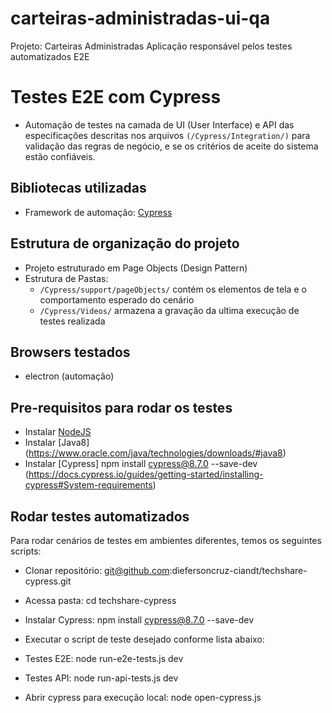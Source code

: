 # carteiras-administradas-ui-qa

Projeto: Carteiras Administradas
Aplicação responsável pelos testes automatizados E2E

# Testes E2E com Cypress

* Automação de testes na camada de UI (User Interface) e API das especificações descritas nos arquivos `(/Cypress/Integration/)` para validação das regras de negócio, e se os critérios de aceite do sistema estão confiáveis.


## Bibliotecas utilizadas
* Framework de automação: [Cypress](https://docs.cypress.io/)

## Estrutura de organização do projeto

* Projeto estruturado em Page Objects (Design Pattern)
* Estrutura de Pastas:
    -  `/Cypress/support/pageObjects/` contém os elementos de tela e o comportamento esperado do cenário
    -  `/Cypress/Videos/` armazena a gravação da ultima execução de testes realizada

## Browsers testados
* electron (automação)


## Pre-requisitos para rodar os testes
* Instalar [NodeJS](http://nodejs.org/)
* Instalar [Java8] (https://www.oracle.com/java/technologies/downloads/#java8)
* Instalar [Cypress] npm install cypress@8.7.0 --save-dev (https://docs.cypress.io/guides/getting-started/installing-cypress#System-requirements)

## Rodar testes automatizados

Para rodar cenários de testes em ambientes diferentes, temos os seguintes scripts:

* Clonar repositório: git@github.com:diefersoncruz-ciandt/techshare-cypress.git
* Acessa pasta: cd techshare-cypress
* Instalar Cypress: npm install cypress@8.7.0 --save-dev
* Executar o script de teste desejado conforme lista abaixo:

* Testes E2E: node run-e2e-tests.js dev
* Testes API: node run-api-tests.js dev

* Abrir cypress para execução local:  node open-cypress.js
